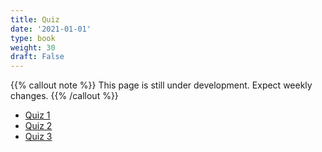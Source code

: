 ```yaml
---
title: Quiz
date: '2021-01-01'
type: book
weight: 30
draft: False
---
```


{{% callout note %}} This page is still under development. Expect weekly changes. {{% /callout %}}

- [Quiz 1](https://forms.gle/TECS6Q58aV3S1MVZA)
- [Quiz 2](https://forms.gle/kdwGPaMhXvbZCdgV7)
- [Quiz 3](https://forms.gle/SJ1sNLn16JVv19Sq5)